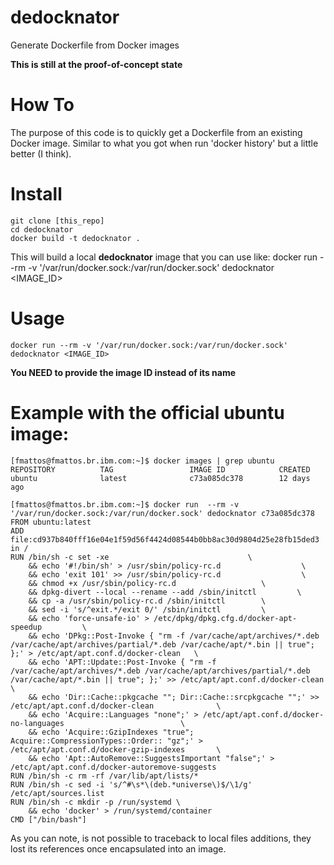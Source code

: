 # dedocknator
Generate Dockerfile from Docker images

**This is still at the proof-of-concept state**

# How To

The purpose of this code is to quickly get a Dockerfile from an existing Docker image. Similar to what you got when run 'docker history' but a little better (I think).

# Install

    git clone [this_repo]
    cd dedocknator
    docker build -t dedocknator .
    
This will build a local **dedocknator** image that you can use like:
    docker run --rm -v '/var/run/docker.sock:/var/run/docker.sock' dedocknator <IMAGE_ID>
    
# Usage

    docker run --rm -v '/var/run/docker.sock:/var/run/docker.sock' dedocknator <IMAGE_ID>
    
**You NEED to provide the image ID instead of its name**

# Example with the official ubuntu image:

    [fmattos@fmattos.br.ibm.com:~]$ docker images | grep ubuntu
    REPOSITORY          TAG                 IMAGE ID            CREATED
    ubuntu              latest              c73a085dc378        12 days ago

    [fmattos@fmattos.br.ibm.com:~]$ docker run  --rm -v '/var/run/docker.sock:/var/run/docker.sock' dedocknator c73a085dc378
    FROM ubuntu:latest
    ADD file:cd937b840fff16e04e1f59d56f4424d08544b0bb8ac30d9804d25e28fb15ded3 in /
    RUN /bin/sh -c set -xe 							     \
    	&& echo '#!/bin/sh' > /usr/sbin/policy-rc.d 			     \
    	&& echo 'exit 101' >> /usr/sbin/policy-rc.d 			     \
    	&& chmod +x /usr/sbin/policy-rc.d					\
    	&& dpkg-divert --local --rename --add /sbin/initctl 		\
    	&& cp -a /usr/sbin/policy-rc.d /sbin/initctl 		\
    	&& sed -i 's/^exit.*/exit 0/' /sbin/initctl			\
    	&& echo 'force-unsafe-io' > /etc/dpkg/dpkg.cfg.d/docker-apt-speedup			\
    	&& echo 'DPkg::Post-Invoke { "rm -f /var/cache/apt/archives/*.deb /var/cache/apt/archives/partial/*.deb /var/cache/apt/*.bin || true"; };' > /etc/apt/apt.conf.d/docker-clean	\
    	&& echo 'APT::Update::Post-Invoke { "rm -f /var/cache/apt/archives/*.deb /var/cache/apt/archives/partial/*.deb /var/cache/apt/*.bin || true"; };' >> /etc/apt/apt.conf.d/docker-clean	\
    	&& echo 'Dir::Cache::pkgcache ""; Dir::Cache::srcpkgcache "";' >> /etc/apt/apt.conf.d/docker-clean 	   			\
    	&& echo 'Acquire::Languages "none";' > /etc/apt/apt.conf.d/docker-no-languages							\
    	&& echo 'Acquire::GzipIndexes "true"; Acquire::CompressionTypes::Order:: "gz";' > /etc/apt/apt.conf.d/docker-gzip-indexes		\
    	&& echo 'Apt::AutoRemove::SuggestsImportant "false";' > /etc/apt/apt.conf.d/docker-autoremove-suggests
    RUN /bin/sh -c rm -rf /var/lib/apt/lists/*
    RUN /bin/sh -c sed -i 's/^#\s*\(deb.*universe\)$/\1/g' /etc/apt/sources.list
    RUN /bin/sh -c mkdir -p /run/systemd \
        && echo 'docker' > /run/systemd/container
    CMD ["/bin/bash"]
    
As you can note, is not possible to traceback to local files additions, they lost its references once encapsulated into an image. 
